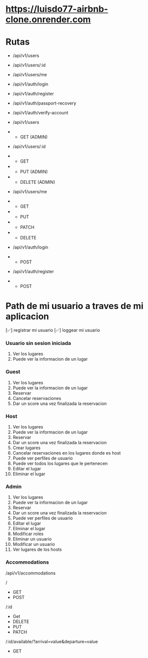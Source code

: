 # https://luisdo77-airbnb-clone.onrender.com

# Rutas 

- /api/v1/users
- /api/v1/users/:id
- /api/v1/users/me

- /api/v1/auth/login
- /api/v1/auth/register
- /api/v1/auth/passport-recovery
- /api/v1/auth/verify-account


- /api/v1/users
- - GET (ADMIN)

- /api/v1/users/:id
- - GET 
- - PUT (ADMIN)
- - DELETE (ADMIN)

- /api/v1/users/me
- - GET 
- - PUT
- - PATCH
- - DELETE 

- /api/v1/auth/login
- - POST

- /api/v1/auth/register
- - POST


# Path de mi usuario a traves de mi aplicacion

[✅] registrar mi usuario 
[✅] loggear mi usuario

### Usuario sin sesion iniciada

1. Ver los lugares 
2. Puede ver la informacion de un lugar


### Guest

1. Ver los lugares 
2. Puede ver la informacion de un lugar
3. Reservar
4. Cancelar reservaciones
5. Dar un score una vez finalizada la reservacion

### Host 

1. Ver los lugares 
2. Puede ver la informacion de un lugar
3. Reservar
4. Dar un score una vez finalizada la reservacion
5. Crear lugares 
6. Cancelar reservaciones en los lugares donde es host
7. Puede ver perfiles de usuario 
8. Puede ver todos los lugares que le pertenecen
9. Editar el lugar
10. Eliminar el lugar

### Admin

1. Ver los lugares
2. Puede ver la informacion de un lugar
3. Reservar
4. Dar un score una vez finalizada la reservacion
5. Puede ver perfiles de usuario
6. Editar el lugar
7. Eliminar el lugar
8. Modificar roles
9. Eliminar un usuario
10. Modificar un usuario
11. Ver lugares de los hosts

### Accommodations

/api/v1/accommodations

/
- GET
- POST

/:id
- Get
- DELETE
- PUT
- PATCH

/:id/available/?arrival=value&departure=value
- GET